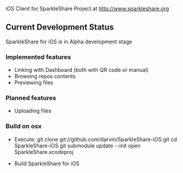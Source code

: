 iOS Client for SparkleShare Project at http://www.sparkleshare.org

## Current Development Status ##

SparkleShare for iOS is in Alpha development stage

### Implemented features ###

 - Linking with Dashboard (both with QR code or manual)
 - Browsing repos contents
 - Previewing files

### Planned features ###

 - Uploading files

### Build on osx


* Execute:
        git clone git://github.com/darvin/SparkleShare-iOS.git
        cd SparkleShare-iOS
        git submodule update --init
        open SparkleShare.xcodeproj

* Build SparkleShare for iOS
